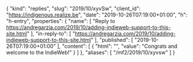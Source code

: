 {
  "kind": "replies",
  "slug": "2019/10/xyvSw",
  "client_id": "https://indigenous.realize.be",
  "date": "2019-10-26T07:19:00+01:00",
  "h": "h-entry",
  "properties": {
    "name": [
      "Reply to https://andregarzia.com/2019/10/adding-indieweb-support-to-this-site.html"
    ],
    "in-reply-to": [
      "https://andregarzia.com/2019/10/adding-indieweb-support-to-this-site.html"
    ],
    "published": [
      "2019-10-26T07:19:00+01:00"
    ],
    "content": [
      {
        "html": "",
        "value": "Congrats and welcome to the IndieWeb!"
      }
    ]
  },
  "aliases": [
    "/mf2/2019/10/xyvsw"
  ]
}
